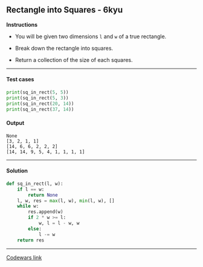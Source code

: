 ## Rectangle into Squares - 6kyu

**Instructions**

- You will be given two dimensions `l` and `w` of a true rectangle.

- Break down the rectangle into squares.

- Return a collection of the size of each squares.

---

#### Test cases

```python
print(sq_in_rect(5, 5))
print(sq_in_rect(5, 3))
print(sq_in_rect(20, 14))
print(sq_in_rect(37, 14))
```

#### Output

```
None
[3, 2, 1, 1]
[14, 6, 6, 2, 2, 2]
[14, 14, 9, 5, 4, 1, 1, 1, 1]
```

---

#### Solution

```python
def sq_in_rect(l, w):
    if l == w:
        return None
    l, w, res = max(l, w), min(l, w), []
    while w:
        res.append(w)
        if 2 * w >= l:
            w, l = l - w, w
        else:
            l -= w
    return res
```

---

[Codewars link](https://www.codewars.com/kata/55466989aeecab5aac00003e)
